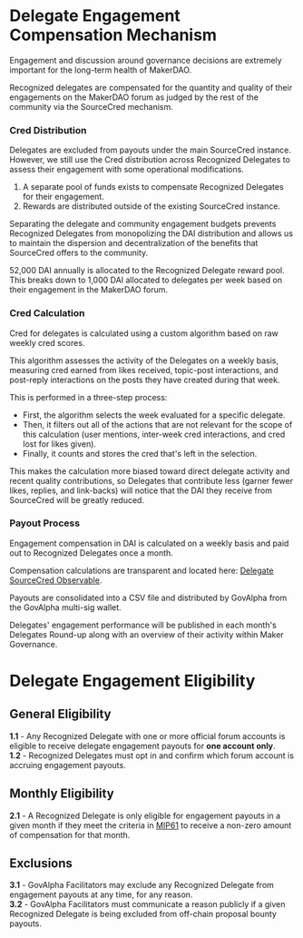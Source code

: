 # Delegate Engagement Compensation Mechanism

Engagement and discussion around governance decisions are extremely important for the long-term health of MakerDAO.

Recognized delegates are compensated for the quantity and quality of their engagements on the MakerDAO forum as judged by the rest of the community via the SourceCred mechanism.

### Cred Distribution

Delegates are excluded from payouts under the main SourceCred instance. However, we still use the Cred distribution across Recognized Delegates to assess their engagement with some operational modifications. 

1. A separate pool of funds exists to compensate Recognized Delegates for their engagement.
2. Rewards are distributed outside of the existing SourceCred instance.

Separating the delegate and community engagement budgets prevents Recognized Delegates from monopolizing the DAI distribution and allows us to maintain the dispersion and decentralization of the benefits that SourceCred offers to the community.

52,000 DAI annually is allocated to the Recognized Delegate reward pool. This breaks down to 1,000 DAI allocated to delegates per week based on their engagement in the MakerDAO forum.

### Cred Calculation

Cred for delegates is calculated using a custom algorithm based on raw weekly cred scores. 

This algorithm assesses the activity of the Delegates on a weekly basis, measuring cred earned from likes received, topic-post interactions, and post-reply interactions on the posts they have created during that week.

This is performed in a three-step process:
- First, the algorithm selects the week evaluated for a specific delegate.
- Then, it filters out all of the actions that are not relevant for the scope of this calculation (user mentions, inter-week cred interactions, and cred lost for likes given).
- Finally, it counts and stores the cred that's left in the selection.

This makes the calculation more biased toward direct delegate activity and recent quality contributions, so Delegates that contribute less (garner fewer likes, replies, and link-backs) will notice that the DAI they receive from SourceCred will be greatly reduced.

### Payout Process

Engagement compensation in DAI is calculated on a weekly basis and paid out to Recognized Delegates once a month.

Compensation calculations are transparent and located here: [Delegate SourceCred Observable](https://observablehq.com/@hernandoagf/makerdao-delegates-sc-calculated-cred-visualization).

Payouts are consolidated into a CSV file and distributed by GovAlpha from the GovAlpha multi-sig wallet.

Delegates' engagement performance will be published in each month's Delegates Round-up along with an overview of their activity within Maker Governance.

# Delegate Engagement Eligibility

## General Eligibility
**1.1** - Any Recognized Delegate with one or more official forum accounts is eligible to receive delegate engagement payouts for **one account only**.  
**1.2** - Recognized Delegates must opt in and confirm which forum account is accruing engagement payouts.  

## Monthly Eligibility
**2.1** - A Recognized Delegate is only eligible for engagement payouts in a given month if they meet the criteria in [MIP61](https://mips.makerdao.com/mips/details/MIP61#performance-modifier) to receive a non-zero amount of compensation for that month.  

## Exclusions
**3.1** - GovAlpha Facilitators may exclude any Recognized Delegate from engagement payouts at any time, for any reason.  
**3.2** - GovAlpha Facilitators must communicate a reason publicly if a given Recognized Delegate is being excluded from off-chain proposal bounty payouts.  